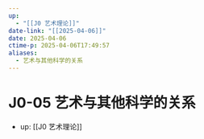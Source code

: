 ```yaml
---
up:
  - "[[J0 艺术理论]]"
date-link: "[[2025-04-06]]"
date: 2025-04-06
ctime-p: 2025-04-06T17:49:57
aliases:
  - 艺术与其他科学的关系
---
```


# J0-05 艺术与其他科学的关系

- up: [[J0 艺术理论]]

